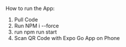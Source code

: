How  to run the App:

1. Pull Code
2. Run NPM i --force
3. run npm run start
4. Scan QR Code with Expo Go App on Phone
   
